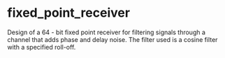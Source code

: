 # fixed_point_receiver
Design of a 64 - bit fixed point receiver for filtering signals through a channel that adds phase and delay noise. The filter used is a cosine filter with a specified roll-off. 
